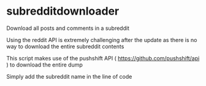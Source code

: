 # subredditdownloader
Download all posts and comments in a subreddit

Using the reddit API is extremely challenging after the update as there is no way to download the entire subreddit contents

This script makes use of the pushshift API ( https://github.com/pushshift/api ) to download the entire dump 

Simply add the subreddit name in the line of code 
